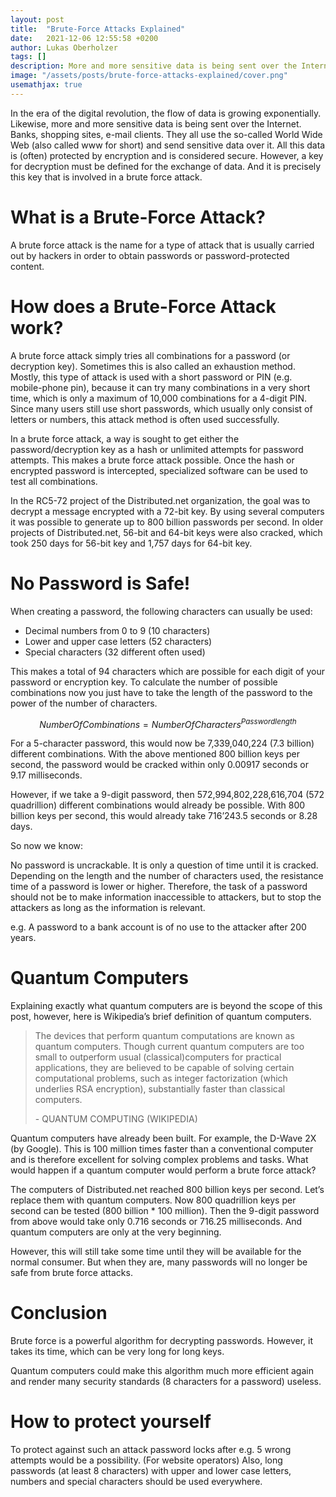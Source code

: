```yaml
---
layout: post
title:  "Brute-Force Attacks Explained"
date:   2021-12-06 12:55:58 +0200
author: Lukas Oberholzer
tags: []
description: More and more sensitive data is being sent over the Internet. Banks, shopping sites, e-mail clients. All this data is (often) protected by encryption and is considered secure. However, a key for decryption must be defined for the exchange of data. And it is precisely this key that is involved in a brute force attack.
image: "/assets/posts/brute-force-attacks-explained/cover.png"
usemathjax: true
---
```


In the era of the digital revolution, the flow of data is growing exponentially. Likewise, more and more sensitive data is being sent over the Internet. Banks, shopping sites, e-mail clients. They all use the so-called World Wide Web (also called www for short) and send sensitive data over it. All this data is (often) protected by encryption and is considered secure. However, a key for decryption must be defined for the exchange of data. And it is precisely this key that is involved in a brute force attack.

# What is a Brute-Force Attack?
A brute force attack is the name for a type of attack that is usually carried out by hackers in order to obtain passwords or password-protected content.

# How does a Brute-Force Attack work?
A brute force attack simply tries all combinations for a password (or decryption key). Sometimes this is also called an exhaustion method. Mostly, this type of attack is used with a short password or PIN (e.g. mobile-phone pin), because it can try many combinations in a very short time, which is only a maximum of 10,000 combinations for a 4-digit PIN. Since many users still use short passwords, which usually only consist of letters or numbers, this attack method is often used successfully.

In a brute force attack, a way is sought to get either the password/decryption key as a hash or unlimited attempts for password attempts. This makes a brute force attack possible. Once the hash or encrypted password is intercepted, specialized software can be used to test all combinations.

In the RC5-72 project of the Distributed.net organization, the goal was to decrypt a message encrypted with a 72-bit key. By using several computers it was possible to generate up to 800 billion passwords per second. In older projects of Distributed.net, 56-bit and 64-bit keys were also cracked, which took 250 days for 56-bit key and 1,757 days for 64-bit key.

# No Password is Safe!
When creating a password, the following characters can usually be used:

* Decimal numbers from 0 to 9 (10 characters)
* Lower and upper case letters (52 characters)
* Special characters (32 different often used)

This makes a total of 94 characters which are possible for each digit of your password or encryption key. To calculate the number of possible combinations now you just have to take the length of the password to the power of the number of characters.

$$ Number Of Combinations = Number Of Characters ^ {Passwordlength} $$

For a 5-character password, this would now be 7,339,040,224 (7.3 billion) different combinations. With the above mentioned 800 billion keys per second, the password would be cracked within only 0.00917 seconds or 9.17 milliseconds.

However, if we take a 9-digit password, then 572,994,802,228,616,704 (572 quadrillion) different combinations would already be possible. With 800 billion keys per second, this would already take 716’243.5 seconds or 8.28 days.

So now we know:

No password is uncrackable. It is only a question of time until it is cracked. Depending on the length and the number of characters used, the resistance time of a password is lower or higher.
Therefore, the task of a password should not be to make information inaccessible to attackers, but to stop the attackers as long as the information is relevant.

e.g. A password to a bank account is of no use to the attacker after 200 years.

# Quantum Computers
Explaining exactly what quantum computers are is beyond the scope of this post, however, here is Wikipedia’s brief definition of quantum computers.

> The devices that perform quantum computations are known as quantum computers. Though current quantum computers are too small to outperform usual (classical)computers for practical applications, they are believed to be capable of solving certain computational problems, such as integer factorization (which underlies RSA encryption), substantially faster than classical computers.
>
> \- QUANTUM COMPUTING (WIKIPEDIA)

Quantum computers have already been built. For example, the D-Wave 2X (by Google). This is 100 million times faster than a conventional computer and is therefore excellent for solving complex problems and tasks. What would happen if a quantum computer would perform a brute force attack?

The computers of Distributed.net reached 800 billion keys per second. Let’s replace them with quantum computers. Now 800 quadrillion keys per second can be tested (800 billion * 100 million). Then the 9-digit password from above would take only 0.716 seconds or 716.25 milliseconds. And quantum computers are only at the very beginning.

However, this will still take some time until they will be available for the normal consumer. But when they are, many passwords will no longer be safe from brute force attacks.

# Conclusion
Brute force is a powerful algorithm for decrypting passwords. However, it takes its time, which can be very long for long keys.

Quantum computers could make this algorithm much more efficient again and render many security standards (8 characters for a password) useless.

# How to protect yourself
To protect against such an attack password locks after e.g. 5 wrong attempts would be a possibility. (For website operators)
Also, long passwords (at least 8 characters) with upper and lower case letters, numbers and special characters should be used everywhere.